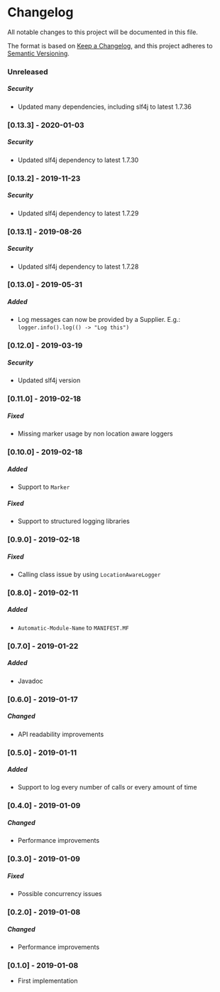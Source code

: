 # Changelog

All notable changes to this project will be documented in this file.

The format is based on [Keep a Changelog](https://keepachangelog.com/en/1.0.0/), and this project adheres to [Semantic Versioning](https://semver.org/spec/v2.0.0.html).

### Unreleased

##### Security

- Updated many dependencies, including slf4j to latest 1.7.36

### [0.13.3] - 2020-01-03

##### Security

- Updated slf4j dependency to latest 1.7.30

### [0.13.2] - 2019-11-23

##### Security

- Updated slf4j dependency to latest 1.7.29

### [0.13.1] - 2019-08-26

##### Security

- Updated slf4j dependency to latest 1.7.28

### [0.13.0] - 2019-05-31

##### Added

- Log messages can now be provided by a Supplier. E.g.: `logger.info().log(() -> "Log this")`

### [0.12.0] - 2019-03-19

##### Security

- Updated slf4j version

### [0.11.0] - 2019-02-18

##### Fixed

- Missing marker usage by non location aware loggers

### [0.10.0] - 2019-02-18

##### Added

- Support to `Marker`

##### Fixed

- Support to structured logging libraries

### [0.9.0] - 2019-02-18

##### Fixed

- Calling class issue by using `LocationAwareLogger`

### [0.8.0] - 2019-02-11

##### Added

- `Automatic-Module-Name` to `MANIFEST.MF`

### [0.7.0] - 2019-01-22

##### Added

- Javadoc

### [0.6.0] - 2019-01-17

##### Changed

- API readability improvements

### [0.5.0] - 2019-01-11

##### Added

- Support to log every number of calls or every amount of time

### [0.4.0] - 2019-01-09

##### Changed

- Performance improvements

### [0.3.0] - 2019-01-09

##### Fixed

- Possible concurrency issues

### [0.2.0] - 2019-01-08

##### Changed

- Performance improvements

### [0.1.0] - 2019-01-08

- First implementation
